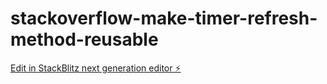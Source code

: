 # stackoverflow-make-timer-refresh-method-reusable

[Edit in StackBlitz next generation editor ⚡️](https://stackblitz.com/~/github.com/Jaykantjha/stackoverflow-make-timer-refresh-method-reusable)